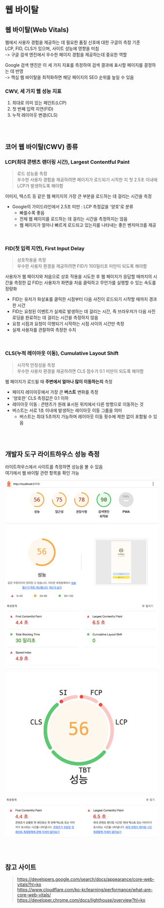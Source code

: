 # 웹 바이탈

## 웹 바이탈(Web Vitals)

웹에서 사용자 경험을 제공하는 데 필요한 품질 신호에 대한 구글의 측정 기준     
LCP, FID, CLS가 있으며, 사이트 성능에 영향을 미침   
-> 구글 검색 엔진에서 우수한 페이지 경험을 제공하는데 중요한 역할   

Google 검색 엔진은 이 세 가지 지표를 측정하여 검색 결과에 표시할 페이지를 결정하는 데 반영  
-> 핵심 웹 바이탈을 최적화하면 해당 페이지의 SEO 순위를 높일 수 있음  

### CWV, 세 가지 웹 성능 지표

1. 최대로 의미 있는 페인트(LCP)
2. 첫 번째 입력 지연(FID)
3. 누적 레이아웃 변경(CLS)

<br><br>

## 코어 웹 바이탈(CWV) 종류

### LCP(최대 콘텐츠 렌더링 시간), Largest Contentful Paint

> 로드 성능을 측정  
> 우수한 사용자 경험을 제공하려면 페이지가 로드되기 시작한 지 첫 2.5초 이내에 LCP가 발생하도록 해야함

이미지, 텍스트 등 같은 웹 페이지의 가장 큰 부분을 로드하는 데 걸리는 시간을 측정  
 
* Google의 가이드라인에서 2.5초 미만 : LCP 측정값을 '양호'로 분류 
  * 빠를수록 좋음
  * 전체 웹 페이지를 로드하는 데 걸리는 시간을 측정하지는 않음 
  * 웹 페이지가 얼마나 빠르게 로드되고 있는지를 나타내는 좋은 벤치마크를 제공 

<br>

### FID(첫 입력 지연), First Input Delay

> 상호작용을 측정   
> 우수한 사용자 환경을 제공하려면 FID가 100밀리초 미만이 되도록 해야함

사용자가 웹 페이지와 처음으로 상호 작용을 시도한 후 웹 페이지가 응답할 때까지의 시간을 측정한 값 
FID는 사용자가 화면을 처음 클릭하고 무언가를 실행할 수 있는 속도를 정량화

* FID는 유저가 화살표를 클릭한 시점부터 다음 사진이 로드되기 시작할 때까지 경과한 시간 
* FID는 요청된 이벤트가 실제로 발생하는 데 걸리는 시간, 즉 브라우저가 다음 사진 로딩을 완료하는 데 걸리는 시간을 측정하지 않음 
* 요청 시점과 요청이 이행되기 시작하는 시점 사이의 시간만 측정 
* 실제 사용자를 관찰하여 측정한 수치

<br>

### CLS(누적 레이아웃 이동), Cumulative Layout Shift

> 시각적 안정성을 측정  
> 우수한 사용자 환경을 제공하려면 CLS 점수가 0.1 미만이 되도록 해야함 

웹 페이지가 로드될 때 **주변에서 얼마나 많이 이동하는지** 측정

* 페이지 레이아웃에서 가장 큰 **버스트** 변화를 측정
* '양호한' CLS 측정값은 0.1 이하
* 레이아웃 이동 : 콘텐츠가 원래 표시된 위치에서 다른 방향으로 이동하는 것 
* 버스트는 서로 1초 이내에 발생하는 레이아웃 이동 그룹을 의미 
  * 버스트는 최대 5초까지 가능하며 레이아웃 이동 횟수에 제한 없이 포함될 수 있음

<br><br>

## 개발자 도구 라이트하우스 성능 측정

라이트하우스에서 사이트를 측정하면 성능을 볼 수 있음  
여기에서 웹 바이탈 관련 항목을 확인 가능  

![데스크탑_성능측정.png](..%2FImages%2F%EB%8D%B0%EC%8A%A4%ED%81%AC%ED%83%91_%EC%84%B1%EB%8A%A5%EC%B8%A1%EC%A0%95.png)

![성능측정_웹바이탈1.png](..%2FImages%2F%EC%84%B1%EB%8A%A5%EC%B8%A1%EC%A0%95_%EC%9B%B9%EB%B0%94%EC%9D%B4%ED%83%881.png)

![성능측정_웹바이탈2.png](..%2FImages%2F%EC%84%B1%EB%8A%A5%EC%B8%A1%EC%A0%95_%EC%9B%B9%EB%B0%94%EC%9D%B4%ED%83%882.png)

<br><br>

## 참고 사이트

> https://developers.google.com/search/docs/appearance/core-web-vitals?hl=ko  
> https://www.cloudflare.com/ko-kr/learning/performance/what-are-core-web-vitals/  
> https://developer.chrome.com/docs/lighthouse/overview?hl=ko
